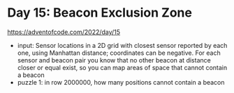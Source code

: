 # Day 15: Beacon Exclusion Zone

https://adventofcode.com/2022/day/15

- input: Sensor locations in a 2D grid with closest sensor reported
  by each one, using Manhattan distance; coordinates can be negative.
  For each sensor and beacon pair you know that no other beacon at
  distance closer or equal exist, so you can map areas of space
  that cannot contain a beacon 
- puzzle 1: in row 2000000, how many positions cannot contain a beacon
